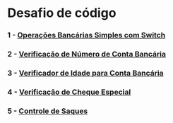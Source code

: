 # Desafio de código

### 1 - [Operações Bancárias Simples com Switch](https://github.com/GilneiBarreto/dio-trilha-java-basico-desafio/blob/master/src/SimulacaoBancaria.java "SimulacaoBancaria")

### 2 - [Verificação de Número de Conta Bancária](https://github.com/GilneiBarreto/dio-trilha-java-basico-desafio/blob/master/src/VerificadorNumeroConta.java "VerificadorNumeroConta")

### 3 - [Verificador de Idade para Conta Bancária](https://github.com/GilneiBarreto/dio-trilha-java-basico-desafio/blob/master/src/VerificadorElegibilidadeConta.java "VerificadorElegibilidadeConta")

### 4 - [Verificação de Cheque Especial](https://github.com/GilneiBarreto/dio-trilha-java-basico-desafio/blob/master/src/VerificacaoChequeEspecial.java "VerificacaoChequeEspecial")

### 5 - [Controle de Saques](https://github.com/GilneiBarreto/dio-trilha-java-basico-desafio/blob/master/src/ControleSimplesDeSaques.java "ControleSimplesDeSaques")